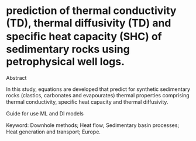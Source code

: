 # prediction of thermal conductivity (TD), thermal diffusivity (TD) and speciﬁc heat capacity (SHC) of sedimentary rocks using petrophysical well logs.
Abstract

In this study, equations are developed that predict for synthetic sedimentary rocks (clastics,
carbonates and evapourates) thermal properties comprising thermal conductivity, speciﬁc heat
capacity and thermal diffusivity.

Guide for use ML and Dl models


Keyword: Downhole methods; Heat ﬂow; Sedimentary basin processes; Heat generation and transport; Europe. 

